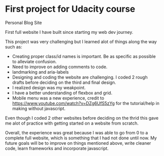 # First project for Udacity course 
Personal Blog Site

First full website I have built since starting my web dev journey.

This project was very challenging but I learned alot of things along the way such as:

- Creating proper class/id names is important. Be as specific as possible to alleviate confusion.
- Need to improve on adding comments to code.
- landmarking and aria-labels 
- Designing and coding the website are challenging. I coded 2 rough drafts before deciding on the third and final design. 
- I realized design was my weakpoint.
- I have a better understanding of flexbox and grid.
- Mobile menu was a new experience, credit to https://www.youtube.com/watch?v=DZg6UfS5zYg for the tutorial/help in making without javascript.

Even though I coded 2 other websites before deciding on the thrid this gave me alot of practice with getting started on a website from scratch.

Overall, the experience was great because I was able to go from 0 to a complete full website, which is something that I had not done until now. My future goals will be to improve on things mentioned above, write cleaner code, learn frameworks and incorporate javascript.
